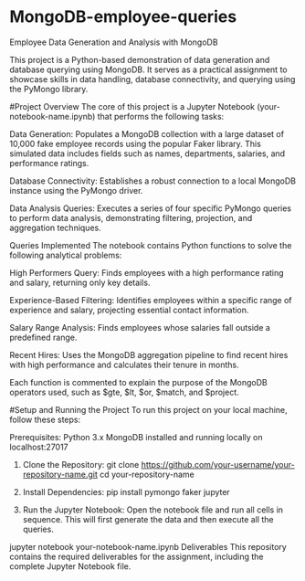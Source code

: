 # MongoDB-employee-queries
Employee Data Generation and Analysis with MongoDB

This project is a Python-based demonstration of data generation and database querying using MongoDB. It serves as a practical assignment to showcase skills in data handling, database connectivity, and querying using the PyMongo library.

#Project Overview
The core of this project is a Jupyter Notebook (your-notebook-name.ipynb) that performs the following tasks:

Data Generation: Populates a MongoDB collection with a large dataset of 10,000 fake employee records using the popular Faker library. This simulated data includes fields such as names, departments, salaries, and performance ratings.

Database Connectivity: Establishes a robust connection to a local MongoDB instance using the PyMongo driver.

Data Analysis Queries: Executes a series of four specific PyMongo queries to perform data analysis, demonstrating filtering, projection, and aggregation techniques.

Queries Implemented
The notebook contains Python functions to solve the following analytical problems:

High Performers Query: Finds employees with a high performance rating and salary, returning only key details.

Experience-Based Filtering: Identifies employees within a specific range of experience and salary, projecting essential contact information.

Salary Range Analysis: Finds employees whose salaries fall outside a predefined range.

Recent Hires: Uses the MongoDB aggregation pipeline to find recent hires with high performance and calculates their tenure in months.

Each function is commented to explain the purpose of the MongoDB operators used, such as $gte, $lt, $or, $match, and $project.

#Setup and Running the Project
To run this project on your local machine, follow these steps:

Prerequisites:
Python 3.x
MongoDB installed and running locally on localhost:27017

1. Clone the Repository:
git clone https://github.com/your-username/your-repository-name.git
cd your-repository-name

3. Install Dependencies:
pip install pymongo faker jupyter

3. Run the Jupyter Notebook:
Open the notebook file and run all cells in sequence. This will first generate the data and then execute all the queries.

jupyter notebook your-notebook-name.ipynb
Deliverables
This repository contains the required deliverables for the assignment, including the complete Jupyter Notebook file.
